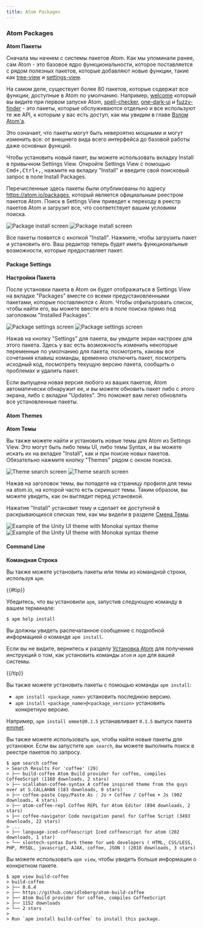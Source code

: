 ```yaml
---
title: Atom Packages
---
```

### Atom Packages
**Atom Пакеты**

Сначала мы начнем с системы пакетов Atom. Как мы упоминали ранее, сам Atom - это базовое ядро ​​функциональности, которое поставляется с рядом полезных пакетов, которые добавляют новые функции, такие как [tree-view](https://github.com/atom/tree-view) и [settings-view](https://github.com/atom/settings-view).

На самом деле, существует более 80 пакетов, которые содержат все функции, доступные в Atom по умолчанию. Например, [welcome](https://github.com/atom/welcome) который вы видите при первом запуске Atom, [spell-checker](https://github.com/atom/spell-check), [one-dark-ui](https://github.com/atom/one-dark-ui) и [fuzzy-finder](https://github.com/atom/fuzzy-finder) - это пакеты, которые обслуживаются отдельно и все используют те же API, к которым у вас есть доступ, как мы увидим в главе [Взлом Atom'a](/hacking-atom/).

Это означает, что пакеты могут быть невероятно мощными и могут изменить все: от внешнего вида всего интерфейса до базовой работы даже основных функций.

Чтобы установить новый пакет, вы можете использовать вкладку Install в привычном Settings View. Откройте Settings View с помощью <kbd class="platform-mac">Cmd+,</kbd><kbd class="platform-windows platform-linux">Ctrl+,</kbd>, нажмите на вкладку "Install" и введите свой поисковый запрос в поле Install Packages.

Перечисленные здесь пакеты были опубликованы по адресу https://atom.io/packages, который является официальным реестром пакетов Atom. Поиск в Settings View приведет к переходу в реестр пакетов Atom и загрузит все, что соответствует вашим условиям поиска.

![Package install screen](../../images/packages-install.png "Package install screen")
![Package install screen](../images/packages-install.png "Package install screen")

Все пакеты появятся с кнопкой "Install". Нажмите, чтобы загрузить пакет и установить его. Ваш редактор теперь будет иметь функциональные возможности, которые предоставляет пакет.

#### Package Settings
**Настройки Пакета**

После установки пакета в Atom он будет отображаться в Settings View на вкладке "Packages" вместе со всеми предустановленными пакетами, которые поставляются с Atom. Чтобы отфильтровать список, чтобы найти его, вы можете ввести его в поле поиска прямо под заголовком "Installed Packages".

![Package settings screen](../../images/package-specific-settings.png "Package settings screen")
![Package settings screen](../images/package-specific-settings.png "Package settings screen")

Нажав на кнопку "Settings" для пакета, вы увидите экран настроек для этого пакета. Здесь у вас есть возможность изменить некоторые переменные по умолчанию для пакета, посмотреть, каковы все сочетания клавиш команды, временно отключить пакет, посмотреть исходный код, посмотреть текущую версию пакета, сообщить о проблемах и удалить пакет.

Если выпущена новая версия любого из ваших пакетов, Atom автоматически обнаружит ее, и вы можете обновить пакет либо с этого экрана, либо с вкладки "Updates". Это поможет вам легко обновлять все установленные пакеты.

#### Atom Themes
**Atom Темы**

Вы также можете найти и установить новые темы для Atom из Settings View. Это могут быть либо темы UI, либо темы Syntax, и вы можете искать их на вкладке "Install", как и при поиске новых пакетов. Обязательно нажмите кнопку "Themes" рядом с окном поиска.

![Theme search screen](../../images/themes.png "Theme search screen")
![Theme search screen](../images/themes.png "Theme search screen")

Нажав на заголовок темы, вы попадете на страницу профиля для темы на atom.io, на которой часто есть скриншот темы. Таким образом, вы можете увидеть, как он выглядит перед установкой.

Нажатие "Install" установит тему и сделает ее доступной в раскрывающихся списках тем, как мы видели в разделе [Смена Темы](/getting-started/sections/atom-basics/#changing-the-theme).

![Example of the Unity UI theme with Monokai syntax theme](../../images/unity-theme.png "Example of the Unity UI theme with Monokai syntax theme")
![Example of the Unity UI theme with Monokai syntax theme](../images/unity-theme.png "Example of the Unity UI theme with Monokai syntax theme")

#### Command Line
**Командная Строка**

Вы также можете установить пакеты или темы из командной строки, используя `apm`.

{{#tip}}

Убедитесь, что вы установили `apm`, запустив следующую команду в вашем терминале:

``` command-line
$ apm help install
```

Вы должны увидеть распечатанное сообщение с подробной информацией о команде `apm install`.

Если вы не видите, вернитесь к разделу [Установка Atom](/getting-started/sections/installing-atom) для получения инструкций о том, как установить команды `atom` и `apm` для вашей системы.

{{/tip}}

Вы также можете установить пакеты с помощью команды `apm install`:

* `apm install <package_name>` установить последнюю версию.
* `apm install <package_name>@<package_version>` установить конкретную версию.

Например, `apm install emmet@0.1.5` устанавливает `0.1.5` выпуск пакета [emmet](https://github.com/atom/emmet).

Вы также можете использовать `apm`, чтобы найти новые пакеты для установки. Если вы запустите `apm search`, вы можете выполнить поиск в реестре пакетов по запросу.

``` command-line
$ apm search coffee
> Search Results For 'coffee' (29)
> ├── build-coffee Atom Build provider for coffee, compiles CoffeeScript (1160 downloads, 2 stars)
> ├── scallahan-coffee-syntax A coffee inspired theme from the guys over at S.CALLAHAN (183 downloads, 0 stars)
> ├── coffee-paste Copy/Paste As : Js ➤ Coffee / Coffee ➤ Js (902 downloads, 4 stars)
> ├── atom-coffee-repl Coffee REPL for Atom Editor (894 downloads, 2 stars)
> ├── coffee-navigator Code navigation panel for Coffee Script (3493 downloads, 22 stars)
> ...
> ├── language-iced-coffeescript Iced coffeescript for atom (202 downloads, 1 star)
> └── slontech-syntax Dark theme for web developers ( HTML, CSS/LESS, PHP, MYSQL, javascript, AJAX, coffee, JSON ) (2018 downloads, 3 stars)
```

Вы можете использовать `apm view`, чтобы увидеть больше информации о конкретном пакете.

``` command-line
$ apm view build-coffee
> build-coffee
> ├── 0.6.4
> ├── https://github.com/idleberg/atom-build-coffee
> ├── Atom Build provider for coffee, compiles CoffeeScript
> ├── 1152 downloads
> └── 2 stars
>
> Run `apm install build-coffee` to install this package.
```

